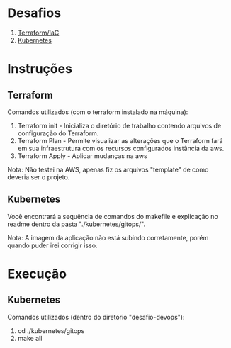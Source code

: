 # Desafios 

1. [Terraform/IaC](https://github.com/idwall/desafios-devops/tree/master/terraform)
2. [Kubernetes](https://github.com/idwall/desafios-devops/tree/master/kubernetes)

# Instruções

## Terraform ##
Comandos utilizados (com o terraform instalado na máquina):
1. Terraform init - Inicializa o diretório de trabalho contendo arquivos de configuração do Terraform.
2. Terraform Plan - Permite visualizar as alterações que o Terraform fará em sua infraestrutura com os recursos configurados instância da aws.
3. Terraform Apply - Aplicar mudanças na aws

Nota: Não testei na AWS, apenas fiz os arquivos "template" de como deveria ser o projeto.

## Kubernetes ##
Você encontrará a sequência de comandos do makefile e explicação no readme dentro da pasta "./kubernetes/gitops/".

Nota: A imagem da aplicação não está subindo corretamente, porém quando puder irei corrigir isso.

# Execução #
## Kubernetes ##
Comandos utilizados (dentro do diretório "desafio-devops"):
1. cd ./kubernetes/gitops
2. make all